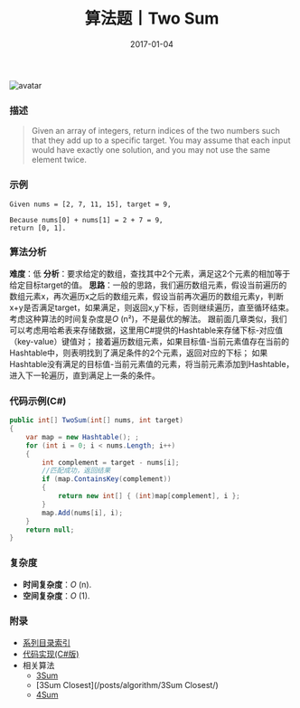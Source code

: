 ﻿---
title: 算法题丨Two Sum
tags:
  - 算法
  - 编程技巧
  - 数据结构
categories: 计算机基础
date: 2017-01-04
---
![avatar](https://mysite.bj.bcebos.com/images/articles/b4dae30a-2092-401e-b14e-85477d335250.jpg)
### 描述
>Given an array of integers, return indices of the two numbers such that they add up to a specific target.
You may assume that each input would have exactly one solution, and you may not use the same element twice.

### 示例
 ```
Given nums = [2, 7, 11, 15], target = 9,

Because nums[0] + nums[1] = 2 + 7 = 9,
return [0, 1].
 ```
<!-- more -->
### 算法分析
**难度**：低
**分析**：要求给定的数组，查找其中2个元素，满足这2个元素的相加等于给定目标target的值。
**思路**：一般的思路，我们遍历数组元素，假设当前遍历的数组元素x，再次遍历x之后的数组元素，假设当前再次遍历的数组元素y，判断x+y是否满足target，如果满足，则返回x,y下标，否则继续遍历，直至循环结束。考虑这种算法的时间复杂度是*O* (n²)，不是最优的解法。
跟前面几章类似，我们可以考虑用哈希表来存储数据，这里用C#提供的Hashtable来存储下标-对应值（key-value）键值对；
接着遍历数组元素，如果目标值-当前元素值存在当前的Hashtable中，则表明找到了满足条件的2个元素，返回对应的下标；
如果Hashtable没有满足的目标值-当前元素值的元素，将当前元素添加到Hashtable，进入下一轮遍历，直到满足上一条的条件。

### 代码示例(C#)
```csharp
public int[] TwoSum(int[] nums, int target)
{
    var map = new Hashtable(); ;
    for (int i = 0; i < nums.Length; i++)
    {
        int complement = target - nums[i];
        //匹配成功，返回结果
        if (map.ContainsKey(complement))
        {
            return new int[] { (int)map[complement], i };
        }
        map.Add(nums[i], i);
    }
    return null;
}                                      
 ```
### 复杂度
- **时间复杂度**：*O* (n). 
- **空间复杂度**：*O* (1).

### 附录
- [系列目录索引](/posts/algorithm/index/)
- [代码实现(C#版)](https://github.com/lizzie2008/LeetCode.git)
- 相关算法
	- [3Sum](/posts/algorithm/3Sum/)
	- [3Sum Closest](/posts/algorithm/3Sum Closest/)
	- [4Sum](/posts/algorithm/4Sum/)	
